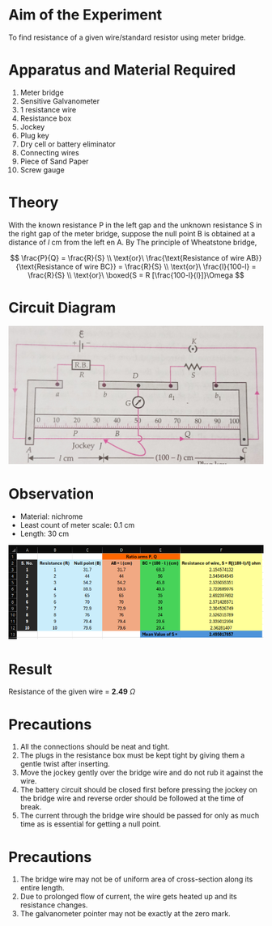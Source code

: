 # Aim of the Experiment
To find resistance of a given wire/standard resistor using meter bridge.

# Apparatus and Material Required 
1. Meter bridge 
2. Sensitive Galvanometer 
3. 1 resistance wire
4. Resistance box 
5. Jockey 
6. Plug key 
7. Dry cell or battery eliminator 
8. Connecting wires 
9. Piece of Sand Paper 
10. Screw gauge

# Theory 
With the known resistance P in the left gap and the unknown resistance S in the right gap of the meter bridge, suppose the null point B is obtained at a distance of $l$ cm from the left en A. By The principle of Wheatstone bridge,

$$
\frac{P}{Q} = \frac{R}{S} \\
\text{or}\ \frac{\text{Resistance of wire AB}}{\text{Resistance of wire BC}} = \frac{R}{S} \\ 
\text{or}\ \frac{l}{100-l} = \frac{R}{S} \\
\text{or}\ \boxed{S = R [\frac{100-l}{l}]}\Omega
$$


<!-- 1. **Measurement of unknown resistance**: with the known resistance **R** in the left gap and the unknown resistance **S** in the right gap of the meter bridge, suppose the balance point is obtained at a distance l cm from the left end, then the unknown resistance is given by 
$$
S = R (\frac{(100-l)}{l})
$$

2. **Law of series combination of resistances**: when two resistances $R_1$ and $R_2$ are connected in series, their equivalent resistance $R_S$ is given by $R_S = R_1 - R_2$ -->

# Circuit Diagram
![circuit](./img/4-circuit.jpg)

# Observation 
- Material: nichrome 
- Least count of meter scale: 0.1 cm 
- Length: 30 cm 

![table](./img/4-table.png)

# Result 
Resistance of the given wire = **2.49** $\Omega$ 

# Precautions 
1. All the connections should be neat and tight.
2. The plugs in the resistance box must be kept tight by giving them a gentle twist after inserting. 
3. Move the jockey gently over the bridge wire and do not rub it against the wire. 
4. The battery circuit should be closed first before pressing the jockey on the bridge wire and reverse order should be followed at the time of break. 
5. The current through the bridge wire should be passed for only as much time as is essential for getting a null point.

# Precautions 
1. The bridge wire may not be of uniform area of cross-section along its entire length. 
2. Due to prolonged flow of current, the wire gets heated up and its resistance changes.
3. The galvanometer pointer may not be exactly at the zero mark. 
